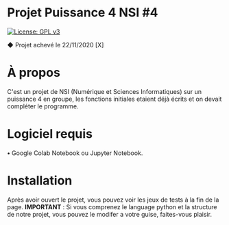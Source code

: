 # Projet Puissance 4 NSI #4
[![License: GPL v3](https://img.shields.io/badge/License-GPLv3-blue.svg)](https://www.gnu.org/licenses/gpl-3.0)

◆ Projet achevé le 22/11/2020 [X]

# À propos

C'est un projet de NSI (Numérique et Sciences Informatiques) sur un puissance 4 en groupe, les fonctions initiales etaient déjà écrits et on devait compléter le programme.

# Logiciel requis

**•** Google Colab Notebook ou Jupyter Notebook.

# Installation

Après avoir ouvert le projet, vous pouvez voir les jeux de tests à la fin de la page.
**IMPORTANT** : Si vous comprenez le language python et la structure de notre projet, vous pouvez le modifer a votre guise, faites-vous plaisir.
